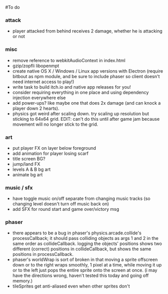 #To do

### attack
* player attacked from behind receives 2 damage, whether he is attacking or not

### misc
* remove reference to webkitAudioContext in index.html
* gzip/zopfli libopenmpt
* create native OS X / Windows / Linux app versions with Electron (require bitbout as npm module, and be sure to include phaser so client doesn't need internet access to play!)
* write task to build itch.io and native app releases for you!
* consider requiring everything in one place and using dependency injection everywhere else
* add power-ups? like maybe one that does 2x damage (and can knock a player down 2 hearts).
* physics got weird after scaling down. try scaling up resolution but sticking to 64x64 grid. EDIT: can't do this until after game jam because movement will no longer stick to the grid.

### art
* put player FX on layer below foreground
* add animation for player losing scarf
* title screen BG?
* jump/land FX
* levels A & B bg art
* animate bg art

### music / sfx
* have toggle music on/off separate from changing music tracks (so changing level doesn't turn off music back on)
* add SFX for round start and game over/victory msg

### phaser
* there appears to be a bug in phaser's physics.arcade.collide's processCallback; it should pass colliding objects as args 1 and 2 in the same order as collideCallback. logging the objects' positions shows two different (correct) positions in collideCallback, but shows the same positions in processCallback.
* phaser's worldWrap is sort of broken in that moving a sprite offscreen down or to the right wraps smoothly, 1 pixel at a time, while moving it up or to the left just pops the entire sprite onto the screen at once. (i may have the directions wrong, haven't tested this today and going off memory.)
* tileSprites get anti-aliased even when other sprites don't
